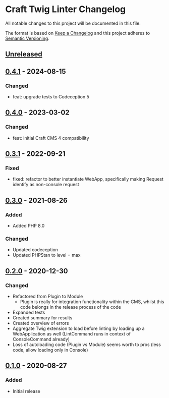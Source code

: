 # Craft Twig Linter Changelog

All notable changes to this project will be documented in this file.

The format is based on [Keep a Changelog](http://keepachangelog.com/) and this project adheres to [Semantic Versioning](http://semver.org/).

## [Unreleased](https://github.com/studio-stomp/craft-twig-linter/compare/0.4.1...develop)

## [0.4.1](https://github.com/studio-stomp/craft-twig-linter/compare/0.4.0...0.4.1) - 2024-08-15
### Changed
- feat: upgrade tests to Codeception 5

## [0.4.0](https://github.com/studio-stomp/craft-twig-linter/compare/0.3.1...0.4.0) - 2023-03-02
### Changed
- feat: initial Craft CMS 4 compatibility

## [0.3.1](https://github.com/studio-stomp/craft-twig-linter/compare/0.3.0...0.3.1) - 2022-09-21

### Fixed
- fixed: refactor to better instantiate WebApp, specifically making Request identify as non-console request 

## [0.3.0](https://github.com/studio-stomp/craft-twig-linter/compare/0.2.0...0.3.0) - 2021-08-26

### Added
- Added PHP 8.0

### Changed
- Updated codeception
- Updated PHPStan to level = max

## [0.2.0](https://github.com/studio-stomp/craft-twig-linter/compare/0.1.0...0.2.0) - 2020-12-30
### Changed
- Refactored from Plugin to Module
    - Plugin is really for integration functionality within the CMS, whilst this code belongs in the release process of the code
- Expanded tests
- Created summary for results
- Created overview of errors
- Aggregate Twig extension to load before linting by loading up a WebApplication as well (LintCommand runs in context of ConsoleCommand already)
- Loss of autoloading code (Plugin vs Module) seems worth to pros (less code, allow loading only in Console)

## [0.1.0](https://github.com/studio-stomp/craft-twig-linter/tree/0.1.0) - 2020-08-27
### Added
- Initial release
